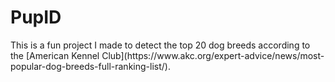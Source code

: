 <h1> PupID </h1>
This is a fun project I made to detect the top 20 dog breeds according to the [American Kennel Club](https://www.akc.org/expert-advice/news/most-popular-dog-breeds-full-ranking-list/). 
